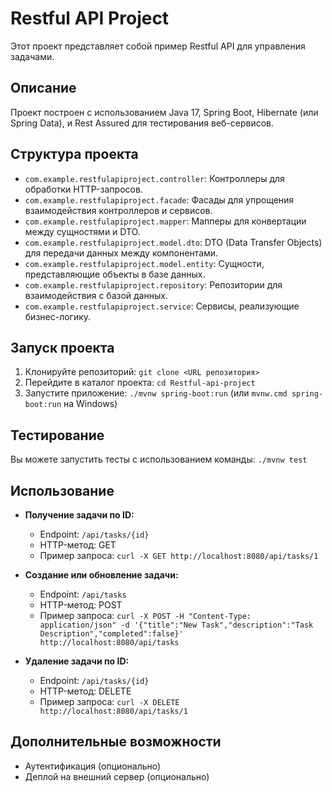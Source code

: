 # Restful API Project

Этот проект представляет собой пример Restful API для управления задачами.

## Описание

Проект построен с использованием Java 17, Spring Boot, Hibernate (или Spring Data), и Rest Assured для тестирования веб-сервисов.

## Структура проекта

- `com.example.restfulapiproject.controller`: Контроллеры для обработки HTTP-запросов.
- `com.example.restfulapiproject.facade`: Фасады для упрощения взаимодействия контроллеров и сервисов.
- `com.example.restfulapiproject.mapper`: Мапперы для конвертации между сущностями и DTO.
- `com.example.restfulapiproject.model.dto`: DTO (Data Transfer Objects) для передачи данных между компонентами.
- `com.example.restfulapiproject.model.entity`: Сущности, представляющие объекты в базе данных.
- `com.example.restfulapiproject.repository`: Репозитории для взаимодействия с базой данных.
- `com.example.restfulapiproject.service`: Сервисы, реализующие бизнес-логику.

## Запуск проекта

1. Клонируйте репозиторий: `git clone <URL репозитория>`
2. Перейдите в каталог проекта: `cd Restful-api-project`
3. Запустите приложение: `./mvnw spring-boot:run` (или `mvnw.cmd spring-boot:run` на Windows)

## Тестирование

Вы можете запустить тесты с использованием команды: `./mvnw test`

## Использование

- **Получение задачи по ID:**
  - Endpoint: `/api/tasks/{id}`
  - HTTP-метод: GET
  - Пример запроса: `curl -X GET http://localhost:8080/api/tasks/1`

- **Создание или обновление задачи:**
  - Endpoint: `/api/tasks`
  - HTTP-метод: POST
  - Пример запроса: `curl -X POST -H "Content-Type: application/json" -d '{"title":"New Task","description":"Task Description","completed":false}' http://localhost:8080/api/tasks`

- **Удаление задачи по ID:**
  - Endpoint: `/api/tasks/{id}`
  - HTTP-метод: DELETE
  - Пример запроса: `curl -X DELETE http://localhost:8080/api/tasks/1` 

## Дополнительные возможности

- Аутентификация (опционально)
- Деплой на внешний сервер (опционально)


